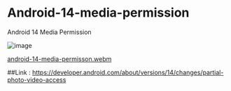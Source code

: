 # Android-14-media-permission
Android 14 Media Permission


![image](https://github.com/kanujgit/Android-14-media-permission/assets/24695286/33ac1013-231c-4fe3-8988-6481f5a4e3ce)

[android-14-media-permisson.webm](https://github.com/kanujgit/Android-14-media-permission/assets/24695286/23e9e545-9b7c-48a0-aa1b-8664056d8740)


##Link : https://developer.android.com/about/versions/14/changes/partial-photo-video-access


